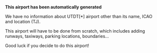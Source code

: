 **This airport has been automatically generated**

We have no information about UTDT[*] airport other than its name, ICAO and location (TJ).

This airport will have to be done from scratch, which includes adding runways, taxiways, parking locations, boundaries...

Good luck if you decide to do this airport!